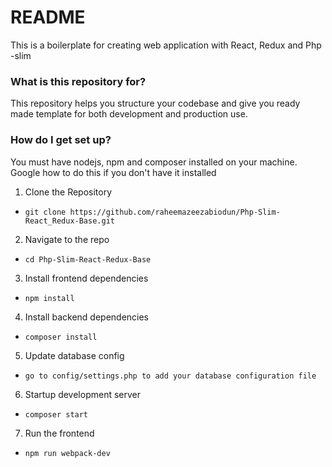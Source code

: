 # README #

This is a boilerplate for creating web application with React, Redux and Php -slim

### What is this repository for? ###

This repository helps you structure your codebase and give you ready made template for both development and production use.

### How do I get set up? ###

You must have nodejs, npm and composer installed on your machine. Google how to do this if you don't have it installed

1. Clone the Repository
* `git clone https://github.com/raheemazeezabiodun/Php-Slim-React_Redux-Base.git`

2. Navigate to the repo
* `cd Php-Slim-React-Redux-Base`

3. Install frontend dependencies
 * `npm install`
 
4. Install backend dependencies
 * `composer install`

5. Update database config
* `go to config/settings.php to add your database configuration file`

6. Startup development server
* `composer start`
 
7. Run the frontend
* `npm run webpack-dev`

